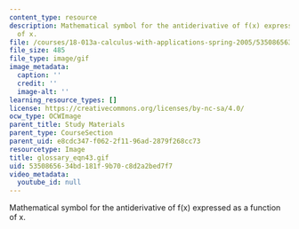 ```yaml
---
content_type: resource
description: Mathematical symbol for the antiderivative of f(x) expressed as a function
  of x.
file: /courses/18-013a-calculus-with-applications-spring-2005/5350865634bd181f9b70c8d2a2bed7f7_glossary_eqn43.gif
file_size: 485
file_type: image/gif
image_metadata:
  caption: ''
  credit: ''
  image-alt: ''
learning_resource_types: []
license: https://creativecommons.org/licenses/by-nc-sa/4.0/
ocw_type: OCWImage
parent_title: Study Materials
parent_type: CourseSection
parent_uid: e8cdc347-f062-2f11-96ad-2879f268cc73
resourcetype: Image
title: glossary_eqn43.gif
uid: 53508656-34bd-181f-9b70-c8d2a2bed7f7
video_metadata:
  youtube_id: null
---
```

Mathematical symbol for the antiderivative of f(x) expressed as a function of x.